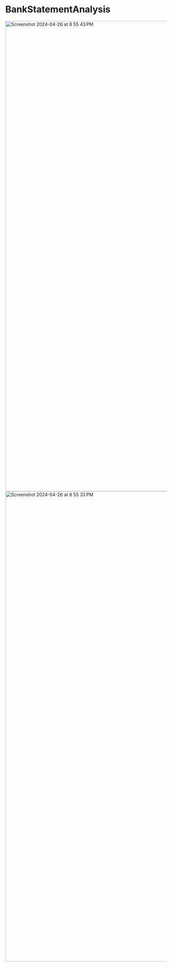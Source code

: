 # BankStatementAnalysis
<img width="1470" alt="Screenshot 2024-04-26 at 8 55 43 PM" src="https://github.com/VMware237/BankStatementAnalysis/assets/159841485/f6f63115-c979-4574-823d-b3c254e94f22">
<img width="1470" alt="Screenshot 2024-04-26 at 8 55 33 PM" src="https://github.com/VMware237/BankStatementAnalysis/assets/159841485/b6ff24cd-4f46-4124-a235-9d2dc937d952">

